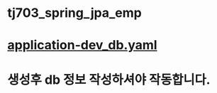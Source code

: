# tj703_spring_jpa_emp
# [application-dev_db.yaml](src/main/resources/application-dev_db.yaml)
# 생성후 db 정보 작성하셔야 작동합니다.